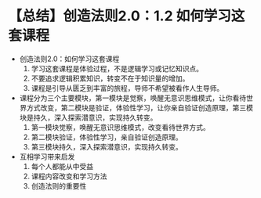 # 【总结】创造法则2.0：1.2 如何学习这套课程

-   创造法则2.0：如何学习这套课程
    1.  学习这套课程是体验过程，不是逻辑学习或记忆知识点。
    2.  不要追求逻辑积累知识，转变不在于知识量的增加。
    3.  课程是引导从匮乏到丰富的旅程，导师不希望被看作人生导师。
-   课程分为三个主要模块，第一模块是觉察，唤醒无意识思维模式，让你看待世界方式改变，第二模块是验证，体验性学习，让你亲自验证创造原理，第三模块是持久，深入探索潜意识，实现持久转变。
    1.  第一模块觉察，唤醒无意识思维模式，改变看待世界方式。
    2.  第二模块验证，体验性学习，亲自验证创造原理。
    3.  第三模块持久，深入探索潜意识，实现持久转变。
-   互相学习带来启发
    1.  每个人都能从中受益
    2.  课程内容改变和学习方法
    3.  创造法则的重要性